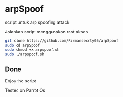 # arpSpoof
script untuk arp spoofing attack

Jalankan script menggunakan root akses

```sh
git clone https://github.com/Firmansecrty05/arpSpoof
sudo cd arpSpoof
sudo chmod +x arpspoof.sh
sudo ./arpspoof.sh
```
## Done

Enjoy the script

Tested on Parrot Os
